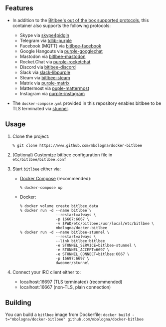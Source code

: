## Features

* In addition to the [Bitlbee's out of the box supported protocols](https://wiki.bitlbee.org/), this container also supports the following protocols:

    - Skype via [skype4pidgin](https://github.com/EionRobb/skype4pidgin)
    - Telegram via [tdlib-purple](https://github.com/ars3niy/tdlib-purple)
    - Facebook (MQTT) via [bitlbee-facebook](https://github.com/bitlbee/bitlbee-facebook)
    - Google Hangouts via [purple-googlechat](https://github.com/EionRobb/purple-googlechat)
    - Mastodon via [bitlbee-mastodon](https://alexschroeder.ch/software/Bitlbee_Mastodon)
    - Rocket.Chat via [purple-rocketchat](https://github.com/EionRobb/purple-rocketchat)
    - Discord via [bitlbee-discord](https://github.com/sm00th/bitlbee-discord/)
    - Slack via [slack-libpurple](https://github.com/dylex/slack-libpurple)
    - Steam via [bitlbee-steam](https://github.com/bitlbee/bitlbee-steam)
    - Matrix via [purple-matrix](https://github.com/matrix-org/purple-matrix)
    - Mattermost via [puple-mattermost](https://github.com/EionRobb/purple-mattermost)
    - Instagram via [purple-instagram](https://github.com/EionRobb/purple-instagram)

* The `docker-compose.yml` provided in this repository enables bitlbee to be TLS terminated via [stunnel](https://www.stunnel.org/).

## Usage

1. Clone the project:

       % git clone https://www.github.com/mbologna/docker-bitlbee

2. (Optional) Customize bitlbee configuration file in `etc/bitlbee/bitlbee.conf`

3. Start `bitlbee` either via:

    * [Docker Compose](https://docs.docker.com/compose/install/) (recommended):

        ```
        % docker-compose up
        ```

    * Docker:

        ```
        % docker volume create bitlbee_data
        % docker run -d --name bitlbee \
                        --restart=always \
                        -p 16667:6667 \
                        -v $PWD/etc/bitlbee:/usr/local/etc/bitlbee \
                        mbologna/docker-bitlbee
        % docker run -d --name bitlbee-stunnel \
                        --restart=always \
                        --link bitlbee:bitlbee
                        -e STUNNEL_SERVICE=bitlbee-stunnel \
                        -e STUNNEL_ACCEPT=6697 \
                        -e STUNNEL_CONNECT=bitlbee:6667 \
                        -p 16697:6697 \
                        dweomer/stunnel
        ```

4. Connect your IRC client either to:

    * localhost:16697 (TLS terminated) (recommended)
    * localhost:16667 (non-TLS, plain connection)

## Building

You can build a `bitlbee` image from Dockerfile: `docker build -t="mbologna/docker-bitlbee" github.com/mbologna/docker-bitlbee`
